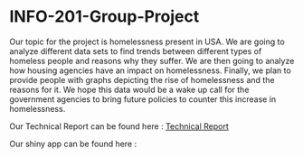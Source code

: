 # INFO-201-Group-Project

Our topic for the project is homelessness present in USA. We are going to analyze different data sets to find trends between different types of homeless people and reasons why they suffer. We are then going to analyze how housing agencies have an impact on homelessness. Finally, we plan to provide people with graphs depicting the rise of homelessness and the reasons for it. We hope this data would be a wake up call for the government agencies to bring future policies to counter this increase in homelessness.

Our Technical Report can be found here : [Technical Report](https://github.com/goel-mehul/INFO-201-Group-Project/wiki/INFO-201-Technical-Report)

Our shiny app can be found here :
